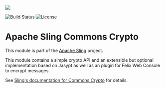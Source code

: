 [<img src="https://sling.apache.org/res/logos/sling.png"/>](https://sling.apache.org)

 [![Build Status](https://builds.apache.org/buildStatus/icon?job=Sling/sling-org-apache-sling-commons-crypto/master)](https://builds.apache.org/job/Sling/job/sling-org-apache-sling-commons-crypto/job/master) [![License](https://img.shields.io/badge/License-Apache%202.0-blue.svg)](https://www.apache.org/licenses/LICENSE-2.0)

# Apache Sling Commons Crypto

This module is part of the [Apache Sling](https://sling.apache.org) project.

This module contains a simple crypto API and an extensible but optional implementation based on Jasypt as well as an plugin for Felix Web Console to encrypt messages.

See [Sling's documentation for Commons Crypto](https://sling.apache.org/documentation/bundles/commons-crypto.html) for details.
